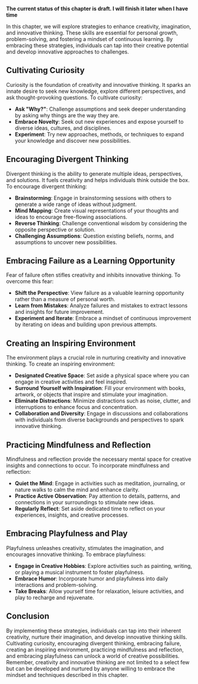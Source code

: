 **The current status of this chapter is draft. I will finish it later when I have time**

In this chapter, we will explore strategies to enhance creativity, imagination, and innovative thinking. These skills are essential for personal growth, problem-solving, and fostering a mindset of continuous learning. By embracing these strategies, individuals can tap into their creative potential and develop innovative approaches to challenges.

Cultivating Curiosity
---------------------

Curiosity is the foundation of creativity and innovative thinking. It sparks an innate desire to seek new knowledge, explore different perspectives, and ask thought-provoking questions. To cultivate curiosity:

* **Ask "Why?"**: Challenge assumptions and seek deeper understanding by asking why things are the way they are.
* **Embrace Novelty**: Seek out new experiences and expose yourself to diverse ideas, cultures, and disciplines.
* **Experiment**: Try new approaches, methods, or techniques to expand your knowledge and discover new possibilities.

Encouraging Divergent Thinking
------------------------------

Divergent thinking is the ability to generate multiple ideas, perspectives, and solutions. It fuels creativity and helps individuals think outside the box. To encourage divergent thinking:

* **Brainstorming**: Engage in brainstorming sessions with others to generate a wide range of ideas without judgment.
* **Mind Mapping**: Create visual representations of your thoughts and ideas to encourage free-flowing associations.
* **Reverse Thinking**: Challenge conventional wisdom by considering the opposite perspective or solution.
* **Challenging Assumptions**: Question existing beliefs, norms, and assumptions to uncover new possibilities.

Embracing Failure as a Learning Opportunity
-------------------------------------------

Fear of failure often stifles creativity and inhibits innovative thinking. To overcome this fear:

* **Shift the Perspective**: View failure as a valuable learning opportunity rather than a measure of personal worth.
* **Learn from Mistakes**: Analyze failures and mistakes to extract lessons and insights for future improvement.
* **Experiment and Iterate**: Embrace a mindset of continuous improvement by iterating on ideas and building upon previous attempts.

Creating an Inspiring Environment
---------------------------------

The environment plays a crucial role in nurturing creativity and innovative thinking. To create an inspiring environment:

* **Designated Creative Space**: Set aside a physical space where you can engage in creative activities and feel inspired.
* **Surround Yourself with Inspiration**: Fill your environment with books, artwork, or objects that inspire and stimulate your imagination.
* **Eliminate Distractions**: Minimize distractions such as noise, clutter, and interruptions to enhance focus and concentration.
* **Collaboration and Diversity**: Engage in discussions and collaborations with individuals from diverse backgrounds and perspectives to spark innovative thinking.

Practicing Mindfulness and Reflection
-------------------------------------

Mindfulness and reflection provide the necessary mental space for creative insights and connections to occur. To incorporate mindfulness and reflection:

* **Quiet the Mind**: Engage in activities such as meditation, journaling, or nature walks to calm the mind and enhance clarity.
* **Practice Active Observation**: Pay attention to details, patterns, and connections in your surroundings to stimulate new ideas.
* **Regularly Reflect**: Set aside dedicated time to reflect on your experiences, insights, and creative processes.

Embracing Playfulness and Play
------------------------------

Playfulness unleashes creativity, stimulates the imagination, and encourages innovative thinking. To embrace playfulness:

* **Engage in Creative Hobbies**: Explore activities such as painting, writing, or playing a musical instrument to foster playfulness.
* **Embrace Humor**: Incorporate humor and playfulness into daily interactions and problem-solving.
* **Take Breaks**: Allow yourself time for relaxation, leisure activities, and play to recharge and rejuvenate.

Conclusion
----------

By implementing these strategies, individuals can tap into their inherent creativity, nurture their imagination, and develop innovative thinking skills. Cultivating curiosity, encouraging divergent thinking, embracing failure, creating an inspiring environment, practicing mindfulness and reflection, and embracing playfulness can unlock a world of creative possibilities. Remember, creativity and innovative thinking are not limited to a select few but can be developed and nurtured by anyone willing to embrace the mindset and techniques described in this chapter.
